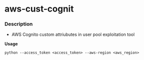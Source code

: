 # **aws-cust-cognit**

### Description

- AWS Cognito custom attriubutes in user pool exploitation tool


**Usage**

`python --access_token <access_token> --aws-region <aws_region>`

